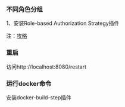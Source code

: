 ### 不同角色分组

1、安装Role-based Authorization Strategy插件

注：[攻略](http://www.uml.org.cn/jchgj/201510271.asp)

### 重启

访问http://localhost:8080/restart

### 运行docker命令

安装docker-build-step插件